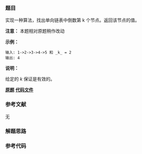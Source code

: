 ### 题目
实现一种算法，找出单向链表中倒数第 k 个节点。返回该节点的值。

**注意：** 本题相对原题稍作改动

**示例：**

    
    
    输入: 1->2->3->4->5 和 _k_ = 2
    输出: 4

**说明：**

给定的 _k_  保证是有效的。

 **[原题](https://leetcode-cn.com/problems/kth-node-from-end-of-list-lcci/)**    **[代码文件]()**


### 参考文献
无

### 解题思路




### 参考代码

```go


```




